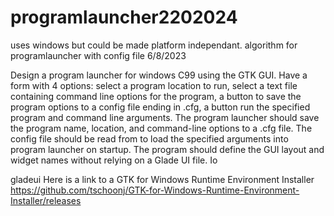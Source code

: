 # programlauncher2202024

uses windows but could be made platform independant.
algorithm for programlauncher with config file
6/8/2023

Design a program launcher for windows C99 using the GTK GUI. Have a form with 4 options: select a program location to run, select a text file containing command line options for the program, a button to save the program options to a config file ending in .cfg, a button run the specified program and command line arguments. The program launcher should save the program name, location, and command-line options to a .cfg file. The config file should be read from to load the specified arguments into program launcher on startup.   The program should define the GUI layout and widget names without relying on a Glade UI file. 
Io

gladeui
 Here is a link to a GTK for Windows Runtime Environment Installer
https://github.com/tschoonj/GTK-for-Windows-Runtime-Environment-Installer/releases

